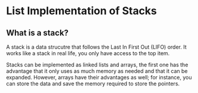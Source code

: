 # List Implementation of Stacks

## What is a stack?

A stack is a data strucutre that follows the Last In First Out (LIFO) order. It works like a stack in real life, you only have access to the top item.

Stacks can be implemented as linked lists and arrays, the first one has the advantage that it only uses as much memory as needed and that it can be expanded. However, arrays have their advantages as well; for instance, you can store the data and save the memory required to store the pointers.

